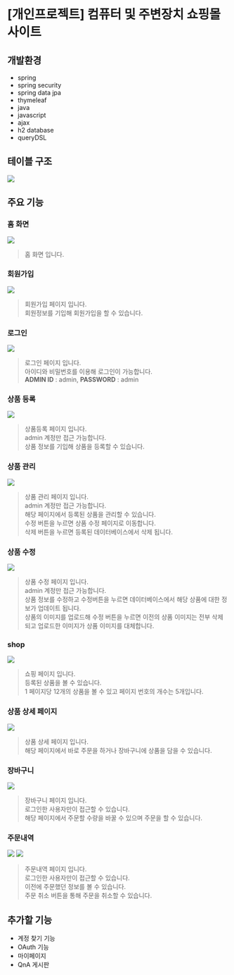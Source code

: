 # [개인프로젝트] 컴퓨터 및 주변장치 쇼핑몰 사이트
## 개발환경
* spring
* spring security
* spring data jpa
* thymeleaf
* java
* javascript
* ajax
* h2 database
* queryDSL
## 테이블 구조
<img src="./table_diagram.png">

## 주요 기능
### 홈 화면
<img src="./screenshot/홈화면.png">

> 홈 화면 입니다.
### 회원가입
<img src="./screenshot/회원가입.png">

> 회원가입 페이지 입니다.<br>
> 회원정보를 기입해 회원가입을 할 수 있습니다.
### 로그인
<img src="./screenshot/로그인.png">

> 로그인 페이지 입니다.<br>
> 아이디와 비밀번호를 이용해 로그인이 가능합니다.<br>
> __ADMIN ID__ : admin, __PASSWORD__ : admin   
### 상품 등록
<img src="./screenshot/상품등록.png">

> 상품등록 페이지 입니다.<br>
> admin 계정만 접근 가능합니다.<br>
> 상품 정보를 기입해 상품을 등록할 수 있습니다.
### 상품 관리
<img src="./screenshot/상품관리.png">

> 상품 관리 페이지 입니다.<br>
> admin 계정만 접근 가능합니다.<br>
> 해당 페이지에서 등록된 상품을 관리할 수 있습니다.<br>
> 수정 버튼을 누르면 상품 수정 페이지로 이동합니다.<br>
> 삭제 버튼을 누르면 등록된 데이터베이스에서 삭제 됩니다.
### 상품 수정
<img src="./screenshot/상품수정.png">

> 상품 수정 페이지 입니다.<br>
> admin 계정만 접근 가능합니다.<br>
> 상품 정보를 수정하고 수정버튼을 누르면 데이터베이스에서 해당 상품에 대한 정보가 업데이트 됩니다.<br>
> 상품의 이미지를 업로드해 수정 버튼을 누르면 이전의 상품 이미지는 전부 삭제되고 업로드한 이미지가 상품 이미지를 대체합니다.
### shop
<img src="./screenshot/shop.png">

> 쇼핑 페이지 입니다.<br>
> 등록된 상품을 볼 수 있습니다.<br>
> 1 페이지당 12개의 상품을 볼 수 있고 페이지 번호의 개수는 5개입니다.
### 상품 상세 페이지
<img src="./screenshot/상품보기.png">

> 상품 상세 페이지 입니다.<br>
> 해당 페이지에서 바로 주문을 하거나 장바구니에 상품을 담을 수 있습니다.
### 장바구니
<img src="./screenshot/장바구니.png">

> 장바구니 페이지 입니다.<br>
> 로그인한 사용자만이 접근할 수 있습니다.<br>
> 해당 페이지에서 주문할 수량을 바꿀 수 있으며 주문을 할 수 있습니다.
### 주문내역
<img src="./screenshot/주문내역.png">
<img src="./screenshot/주문취소.png">

> 주문내역 페이지 입니다.<br>
> 로그인한 사용자만이 접근할 수 있습니다.<br>
> 이전에 주문했던 정보를 볼 수 있습니다.<br>
> 주문 취소 버튼을 통해 주문을 취소할 수 있습니다.
## 추가할 기능
* 계정 찾기 기능
* OAuth 기능
* 마이페이지
* QnA 게시판